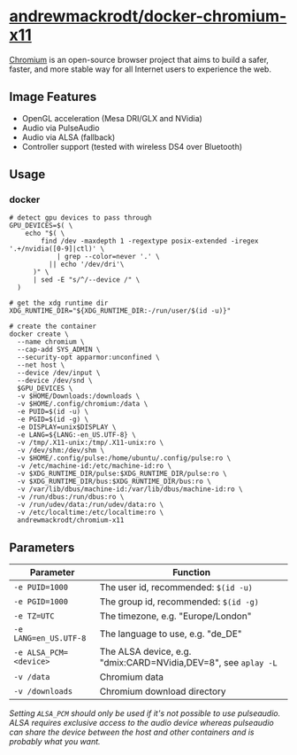 # [andrewmackrodt/docker-chromium-x11](https://github.com/andrewmackrodt/dockerfiles/tree/master/chromium-x11)

[Chromium](https://www.chromium.org/Home) is an open-source browser project that aims
to build a safer, faster, and more stable way for all Internet users to
experience the web.

## Image Features

* OpenGL acceleration (Mesa DRI/GLX and NVidia)
* Audio via PulseAudio
* Audio via ALSA (fallback)
* Controller support (tested with wireless DS4 over Bluetooth)

## Usage

### docker

```
# detect gpu devices to pass through
GPU_DEVICES=$( \
    echo "$( \
        find /dev -maxdepth 1 -regextype posix-extended -iregex '.+/nvidia([0-9]|ctl)' \
            | grep --color=never '.' \
          || echo '/dev/dri'\
      )" \
      | sed -E "s/^/--device /" \
  )

# get the xdg runtime dir
XDG_RUNTIME_DIR="${XDG_RUNTIME_DIR:-/run/user/$(id -u)}"

# create the container
docker create \
  --name chromium \
  --cap-add SYS_ADMIN \
  --security-opt apparmor:unconfined \
  --net host \
  --device /dev/input \
  --device /dev/snd \
  $GPU_DEVICES \
  -v $HOME/Downloads:/downloads \
  -v $HOME/.config/chromium:/data \
  -e PUID=$(id -u) \
  -e PGID=$(id -g) \
  -e DISPLAY=unix$DISPLAY \
  -e LANG=${LANG:-en_US.UTF-8} \
  -v /tmp/.X11-unix:/tmp/.X11-unix:ro \
  -v /dev/shm:/dev/shm \
  -v $HOME/.config/pulse:/home/ubuntu/.config/pulse:ro \
  -v /etc/machine-id:/etc/machine-id:ro \
  -v $XDG_RUNTIME_DIR/pulse:$XDG_RUNTIME_DIR/pulse:ro \
  -v $XDG_RUNTIME_DIR/bus:$XDG_RUNTIME_DIR/bus:ro \
  -v /var/lib/dbus/machine-id:/var/lib/dbus/machine-id:ro \
  -v /run/dbus:/run/dbus:ro \
  -v /run/udev/data:/run/udev/data:ro \
  -v /etc/localtime:/etc/localtime:ro \
  andrewmackrodt/chromium-x11
```

## Parameters

| Parameter | Function |
| --- | --- |
| `-e PUID=1000` | The user id, recommended: `$(id -u)` |
| `-e PGID=1000` | The group id, recommended: `$(id -g)` |
| `-e TZ=UTC` | The timezone, e.g. "Europe/London" |
| `-e LANG=en_US.UTF-8` | The language to use, e.g. "de_DE" |
| `-e ALSA_PCM=<device>` | The ALSA device, e.g. "dmix:CARD=NVidia,DEV=8", see `aplay -L` |
| `-v /data` | Chromium data |
| `-v /downloads` | Chromium download directory |

_Setting `ALSA_PCM` should only be used if it's not possible to use pulseaudio.
ALSA requires exclusive access to the audio device whereas pulseaudio can share
the device between the host and other containers and is probably what you want._
